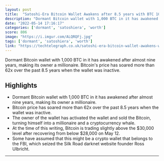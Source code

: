 ```yaml
---
layout: post
title:  "Satoshi-Era Bitcoin Wallet Awakens after 8.5 years with BTC 1000 in it."
description: "Dormant Bitcoin wallet with 1,000 BTC in it has awakened after almost nine years, making its owner a millionaire. Bitcoin's price has soared more than 62x over the past 8.5 years when the wallet was inactive."
date: "2022-05-14 17:16:17"
categories: ['dormant', 'satoshiera', 'worth']
score: 806
image: "https://i.imgur.com/ALQRQFj.jpg"
tags: ['dormant', 'satoshiera', 'worth']
link: "https://techtelegraph.co.uk/satoshi-era-bitcoin-wallet-awakens-with-btc-in-it-worth-62x-in-usd/"
---
```


Dormant Bitcoin wallet with 1,000 BTC in it has awakened after almost nine years, making its owner a millionaire. Bitcoin's price has soared more than 62x over the past 8.5 years when the wallet was inactive.

## Highlights

- Dormant Bitcoin wallet with 1,000 BTC in it has awakened after almost nine years, making its owner a millionaire.
- Bitcoin price has soared more than 62x over the past 8.5 years when the wallet was inactive.
- The owner of the wallet has activated the wallet and sold the Bitcoin, turning himself into a millionaire and a cryptocurrency whale.
- At the time of this writing, Bitcoin is trading slightly above the $30,000 level after recovering from below $28,000 on May 12.
- Some have assumed that this might be a crypto wallet that belongs to the FBI, which seized the Silk Road darknet website founder Ross Ulbricht.

---
